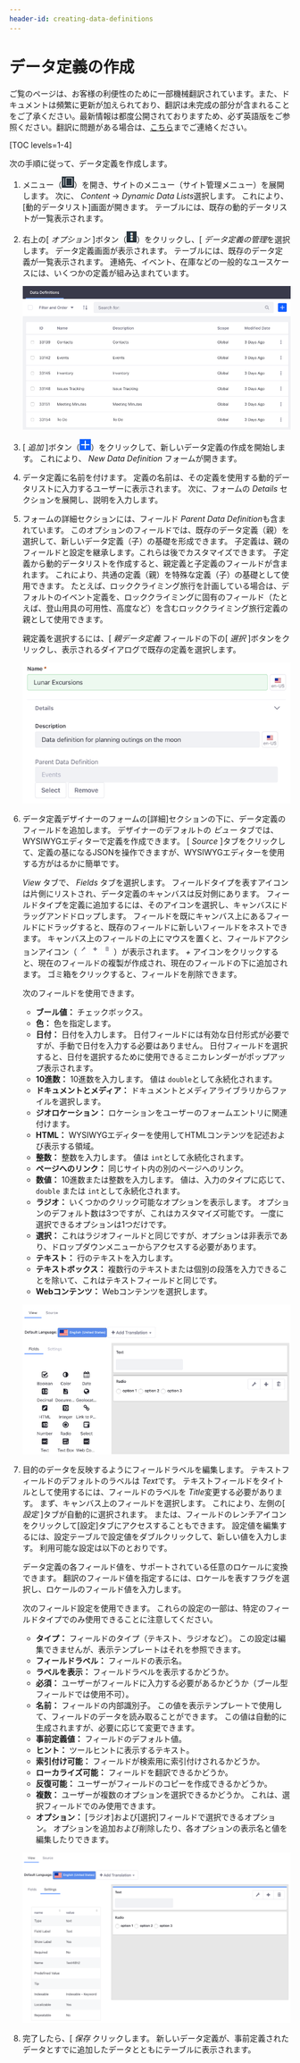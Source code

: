 ```yaml
---
header-id: creating-data-definitions
---
```


# データ定義の作成

<p class="alert alert-info"><span class="wysiwyg-color-blue120">ご覧のページは、お客様の利便性のために一部機械翻訳されています。また、ドキュメントは頻繁に更新が加えられており、翻訳は未完成の部分が含まれることをご了承ください。最新情報は都度公開されておりますため、必ず英語版をご参照ください。翻訳に問題がある場合は、<a href="mailto:support-content-jp@liferay.com">こちら</a>までご連絡ください。</span></p>

[TOC levels=1-4]

次の手順に従って、データ定義を作成します。

1.  メニュー（![Menu](../../../images/icon-menu.png)）を開き、サイトのメニュー（サイト管理メニュー）を展開します。 次に、 *Content* → *Dynamic Data Lists*選択します。 これにより、[動的データリスト]画面が開きます。 テーブルには、既存の動的データリストが一覧表示されます。

2.  右上の[ *オプション* ]ボタン（![Options](../../../images/icon-options.png)）をクリックし、[ *データ定義の管理*を選択します。 データ定義画面が表示されます。 テーブルには、既存のデータ定義が一覧表示されます。 連絡先、イベント、在庫などの一般的なユースケースには、いくつかの定義が組み込まれています。

    ![図1：データ定義画面。](../../../images/ddl-definitions.png)

3.  [ *追加* ]ボタン（![Add](../../../images/icon-add.png)）をクリックして、新しいデータ定義の作成を開始します。 これにより、 *New Data Definition* フォームが開きます。

4.  データ定義に名前を付けます。 定義の名前は、その定義を使用する動的データリストに入力するユーザーに表示されます。 次に、フォームの *Details* セクションを展開し、説明を入力します。

5.  フォームの詳細セクションには、フィールド *Parent Data Definition*も含まれています。 このオプションのフィールドでは、既存のデータ定義（親）を選択して、新しいデータ定義（子）の基礎を形成できます。 子定義は、親のフィールドと設定を継承します。これらは後でカスタマイズできます。 子定義から動的データリストを作成すると、親定義と子定義のフィールドが含まれます。 これにより、共通の定義（親）を特殊な定義（子）の基礎として使用できます。 たとえば、ロッククライミング旅行を計画している場合は、デフォルトのイベント定義を、ロッククライミングに固有のフィールド（たとえば、登山用具の可用性、高度など）を含むロッククライミング旅行定義の親として使用できます。

    親定義を選択するには、[ *親データ定義* フィールドの下の[ *選択* ]ボタンをクリックし、表示されるダイアログで既存の定義を選択します。

    ![図2：データ定義に名前を付けたら、フォームの[詳細]セクションを展開し、必要に応じて定義に説明と親定義を指定します。](../../../images/ddl-definition-form-01.png)

6.  データ定義デザイナーのフォームの[詳細]セクションの下に、データ定義のフィールドを追加します。 デザイナーのデフォルトの *ビュー* タブでは、WYSIWYGエディターで定義を作成できます。 [ *Source* ]タブをクリックして、定義の基になるJSONを操作できますが、WYSIWYGエディターを使用する方がはるかに簡単です。

    *View* タブで、 *Fields* タブを選択します。 フィールドタイプを表すアイコンは片側にリストされ、データ定義のキャンバスは反対側にあります。 フィールドタイプを定義に追加するには、そのアイコンを選択し、キャンバスにドラッグアンドドロップします。 フィールドを既にキャンバス上にあるフィールドにドラッグすると、既存のフィールドに新しいフィールドをネストできます。 キャンバス上のフィールドの上にマウスを置くと、フィールドアクションアイコン（![Icons](../../../images/icon-ddl-actions.png)）が表示されます。 *+* アイコンをクリックすると、現在のフィールドの複製が作成され、現在のフィールドの下に追加されます。 ゴミ箱をクリックすると、フィールドを削除できます。

    次のフィールドを使用できます。

      - **ブール値：** チェックボックス。
      - **色：** 色を指定します。
      - **日付：** 日付を入力します。 日付フィールドには有効な日付形式が必要ですが、手動で日付を入力する必要はありません。 日付フィールドを選択すると、日付を選択するために使用できるミニカレンダーがポップアップ表示されます。
      - **10進数：** 10進数を入力します。 値は `double`として永続化されます。
      - **ドキュメントとメディア：** ドキュメントとメディアライブラリからファイルを選択します。
      - **ジオロケーション：** ロケーションをユーザーのフォームエントリに関連付けます。
      - **HTML：** WYSIWYGエディターを使用してHTMLコンテンツを記述および表示する領域。
      - **整数：** 整数を入力します。 値は `int`として永続化されます。
      - **ページへのリンク：** 同じサイト内の別のページへのリンク。
      - **数値：** 10進数または整数を入力します。 値は、入力のタイプに応じて、 `double` または `int`として永続化されます。
      - **ラジオ：** いくつかのクリック可能なオプションを表示します。 オプションのデフォルト数は3つですが、これはカスタマイズ可能です。 一度に選択できるオプションは1つだけです。
      - **選択：** これはラジオフィールドと同じですが、オプションは非表示であり、ドロップダウンメニューからアクセスする必要があります。
      - **テキスト：** 行のテキストを入力します。
      - **テキストボックス：** 複数行のテキストまたは個別の段落を入力できることを除いて、これはテキストフィールドと同じです。
      - **Webコンテンツ：** Webコンテンツを選択します。

    ![図3：データ定義デザイナーを使用して、フィールドをデータ定義に追加します。](../../../images/ddl-data-definition-designer.png)

7.  目的のデータを反映するようにフィールドラベルを編集します。 テキストフィールドのデフォルトのラベルは *Text*です。 テキストフィールドをタイトルとして使用するには、フィールドのラベルを *Title*変更する必要があります。 まず、キャンバス上のフィールドを選択します。 これにより、左側の[ *設定* ]タブが自動的に選択されます。 または、フィールドのレンチアイコンをクリックして[設定]タブにアクセスすることもできます。 設定値を編集するには、設定テーブルで設定値をダブルクリックして、新しい値を入力します。 利用可能な設定は以下のとおりです。

    データ定義の各フィールド値を、サポートされている任意のロケールに変換できます。 翻訳のフィールド値を指定するには、ロケールを表すフラグを選択し、ロケールのフィールド値を入力します。

    次のフィールド設定を使用できます。 これらの設定の一部は、特定のフィールドタイプでのみ使用できることに注意してください。

      - **タイプ：** フィールドのタイプ（テキスト、ラジオなど）。 この設定は編集できませんが、表示テンプレートはそれを参照できます。
      - **フィールドラベル：** フィールドの表示名。
      - **ラベルを表示：** フィールドラベルを表示するかどうか。
      - **必須：** ユーザーがフィールドに入力する必要があるかどうか（ブール型フィールドでは使用不可）。
      - **名前：** フィールドの内部識別子。 この値を表示テンプレートで使用して、フィールドのデータを読み取ることができます。 この値は自動的に生成されますが、必要に応じて変更できます。
      - **事前定義値：** フィールドのデフォルト値。
      - **ヒント：** ツールヒントに表示するテキスト。
      - **索引付け可能：** フィールドが検索用に索引付けされるかどうか。
      - **ローカライズ可能：** フィールドを翻訳できるかどうか。
      - **反復可能：** ユーザーがフィールドのコピーを作成できるかどうか。
      - **複数：** ユーザーが複数のオプションを選択できるかどうか。 これは、選択フィールドでのみ使用できます。
      - **オプション：** [ラジオ]および[選択]フィールドで選択できるオプション。 オプションを追加および削除したり、各オプションの表示名と値を編集したりできます。

    ![図4：データ定義の各フィールドの設定を構成します。](../../../images/ddl-data-definition-settings.png)

8.  完了したら、[ *保存* クリックします。 新しいデータ定義が、事前定義されたデータとすでに追加したデータとともにテーブルに表示されます。
